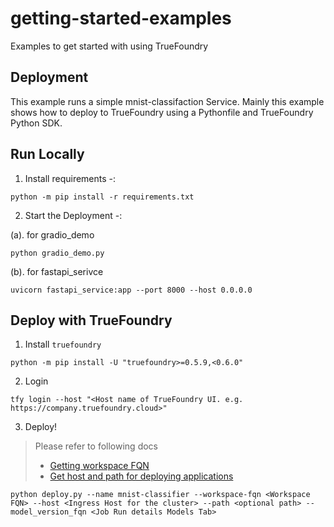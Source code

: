 # getting-started-examples
Examples to get started with using TrueFoundry

Deployment
---
This example runs a simple mnist-classifaction Service.
Mainly this example shows how to deploy to TrueFoundry using a Pythonfile and TrueFoundry Python SDK.

## Run Locally

1. Install requirements -:

```shell
python -m pip install -r requirements.txt
```

2. Start the Deployment -:

(a). for gradio_demo
```shell
python gradio_demo.py
```

(b). for fastapi_serivce
```shell
uvicorn fastapi_service:app --port 8000 --host 0.0.0.0
```

## Deploy with TrueFoundry

1. Install `truefoundry`

```shell
python -m pip install -U "truefoundry>=0.5.9,<0.6.0"
```

2. Login

```shell
tfy login --host "<Host name of TrueFoundry UI. e.g. https://company.truefoundry.cloud>"
```

3. Deploy!

> Please refer to following docs
> - [Getting workspace FQN](https://docs.truefoundry.com/docs/key-concepts#getting-workspace-fqn)
> - [Get host and path for deploying applications](https://docs.truefoundry.com/docs/define-ports-and-domains#identifying-available-domains)

```shell
python deploy.py --name mnist-classifier --workspace-fqn <Workspace FQN> --host <Ingress Host for the cluster> --path <optional path> --model_version_fqn <Job Run details Models Tab>
```
